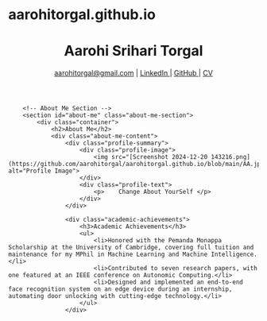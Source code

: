 # aarohitorgal.github.io
<html lang="en">
<head>
    <meta charset="UTF-8">
    <meta name="viewport" content="width=device-width, initial-scale=1.0">
    <title>Aarohi Srihari Torgal - Portfolio</title>
    <link rel="stylesheet" href="css/styles.css">
    <link rel="stylesheet" href="https://cdnjs.cloudflare.com/ajax/libs/font-awesome/6.0.0-beta3/css/all.min.css">
</head>
<body>
    <div class="container">
        <!-- Header Section -->
        <header>
            <div class="header-content">
                <div class="header-text">
                    <h1>Aarohi Srihari Torgal</h1>
                    <p>
                        <a href="mailto:aarohitorgal@gmail.com">aarohitorgal@gmail.com</a> |
                        <a href="  "><!-- linkdn Link -->
                            <i class="fab fa-linkedin"></i> LinkedIn
                        </a> |
                        <a href="https://github.com/aarohitorgal">
                            <i class="fab fa-github"></i> GitHub
                        </a> |
                        <a href="   "><!-- Resume--> 
                            <i class="fas fa-file-alt"></i> CV
                        </a>
                    </p>
                </div>
            </div>
        </header>
        

        <!-- About Me Section -->
        <section id="about-me" class="about-me-section">
            <div class="container">
                <h2>About Me</h2>
                <div class="about-me-content">
                    <div class="profile-summary">
                        <div class="profile-image">
                            <img src="[Screenshot 2024-12-20 143216.png](https://github.com/aarohitorgal/aarohitorgal.github.io/blob/main/AA.jpg)" alt="Profile Image">
                        </div>
                        <div class="profile-text">
                            <p>    Change About YourSelf </p>
                        </div>
                    </div>

                    <div class="academic-achievements">
                        <h3>Academic Achievements</h3>
                        <ul>
                            <li>Honored with the Pemanda Monappa Scholarship at the University of Cambridge, covering full tuition and maintenance for my MPhil in Machine Learning and Machine Intelligence.</li>
                            <li>Contributed to seven research papers, with one featured at an IEEE conference on Autonomic Computing.</li>
                            <li>Designed and implemented an end-to-end face recognition system on an edge device during an internship, automating door unlocking with cutting-edge technology.</li>
                        </ul>
                    </div>

                   
